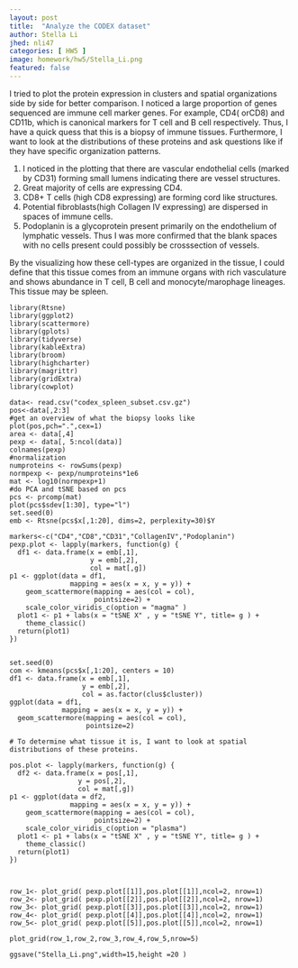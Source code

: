 ```yaml
---
layout: post
title:  "Analyze the CODEX dataset"
author: Stella Li
jhed: nli47
categories: [ HW5 ]
image: homework/hw5/Stella_Li.png
featured: false
---
```


I tried to plot the protein expression in clusters and spatial organizations side by side for better comparison.
I noticed a large proportion of genes sequenced are immune cell marker genes. For example, CD4( orCD8) and CD11b, which is canonical markers for T cell and B cell respectively.
Thus, I have a quick quess that this is a biopsy of immune tissues.
Furthermore, I want to look at the distributions of these proteins and ask questions like if they have specific organization patterns.

1) I noticed in the plotting that there are vascular endothelial cells (marked by CD31) forming small lumens indicating there are vessel structures.
2) Great majority of cells are expressing CD4.
3) CD8+ T cells (high CD8 expressing) are forming cord like structures.
4) Potential fibroblasts(high Collagen IV expressing) are dispersed in spaces of immune cells.
5) Podoplanin is a glycoprotein present primarily on the endothelium of lymphatic vessels. Thus I was more confirmed that the blank spaces with no cells present 
   could possibly be crosssection of vessels.
   
By the visualizing how these cell-types are organized in the tissue, I could define that this tissue comes from an immune organs with rich vasculature and shows 
abundance in T cell, B cell and monocyte/marophage lineages. This tissue may be spleen.



```{r,include=FALSE}
library(Rtsne)
library(ggplot2)
library(scattermore)
library(gplots)
library(tidyverse)
library(kableExtra)
library(broom)
library(highcharter)
library(magrittr)
library(gridExtra)
library(cowplot)
```

```{r}
data<- read.csv("codex_spleen_subset.csv.gz")
pos<-data[,2:3]
#get an overview of what the biopsy looks like
plot(pos,pch=".",cex=1)
area <- data[,4]
pexp <- data[, 5:ncol(data)]
colnames(pexp)
#normalization
numproteins <- rowSums(pexp)
normpexp <- pexp/numproteins*1e6
mat <- log10(normpexp+1)
#do PCA and tSNE based on pcs
pcs <- prcomp(mat)
plot(pcs$sdev[1:30], type="l")
set.seed(0)
emb <- Rtsne(pcs$x[,1:20], dims=2, perplexity=30)$Y

markers<-c("CD4","CD8","CD31","CollagenIV","Podoplanin")
pexp.plot <- lapply(markers, function(g) {
  df1 <- data.frame(x = emb[,1],
                    y = emb[,2],
                    col = mat[,g]) 
p1 <- ggplot(data = df1,
               mapping = aes(x = x, y = y)) +
    geom_scattermore(mapping = aes(col = col), 
                     pointsize=2) + 
    scale_color_viridis_c(option = "magma" ) 
  plot1 <- p1 + labs(x = "tSNE X" , y = "tSNE Y", title= g ) +
    theme_classic()
  return(plot1)
})


set.seed(0)
com <- kmeans(pcs$x[,1:20], centers = 10)
df1 <- data.frame(x = emb[,1],
                  y = emb[,2],
                  col = as.factor(clus$cluster)) 
ggplot(data = df1,
             mapping = aes(x = x, y = y)) +
  geom_scattermore(mapping = aes(col = col), 
                   pointsize=2)

# To determine what tissue it is, I want to look at spatial distributions of these proteins.

pos.plot <- lapply(markers, function(g) {
  df2 <- data.frame(x = pos[,1],
                 y = pos[,2],
                 col = mat[,g]) 
p1 <- ggplot(data = df2,
               mapping = aes(x = x, y = y)) +
    geom_scattermore(mapping = aes(col = col), 
                     pointsize=2) + 
    scale_color_viridis_c(option = "plasma") 
  plot1 <- p1 + labs(x = "tSNE X" , y = "tSNE Y", title= g ) +
    theme_classic()
  return(plot1)
})



row_1<- plot_grid( pexp.plot[[1]],pos.plot[[1]],ncol=2, nrow=1)
row_2<- plot_grid( pexp.plot[[2]],pos.plot[[2]],ncol=2, nrow=1)
row_3<- plot_grid( pexp.plot[[3]],pos.plot[[3]],ncol=2, nrow=1)
row_4<- plot_grid( pexp.plot[[4]],pos.plot[[4]],ncol=2, nrow=1)
row_5<- plot_grid( pexp.plot[[5]],pos.plot[[5]],ncol=2, nrow=1)

plot_grid(row_1,row_2,row_3,row_4,row_5,nrow=5)

ggsave("Stella_Li.png",width=15,height =20 )
```
